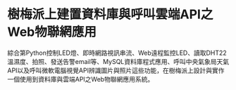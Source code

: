 # 樹梅派上建置資料庫與呼叫雲端API之Web物聯網應用
綜合第Python控制LED燈、即時網路視訊串流、Web遠程監控LED、讀取DHT22溫濕度、拍照、發送告警email等、MySQL資料庫程式應用、呼叫中央氣象局天氣API以及呼叫微軟電腦視覺API辨識圖片與照片這些功能，在樹梅派上設計與實作一個使用到資料庫與雲端API之Web物聯網應用系統。
